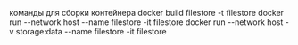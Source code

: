 команды для сборки контейнера
docker build filestore -t filestore
docker run --network host --name filestore -it filestore
docker run --network host -v storage:data --name filestore -it filestore
